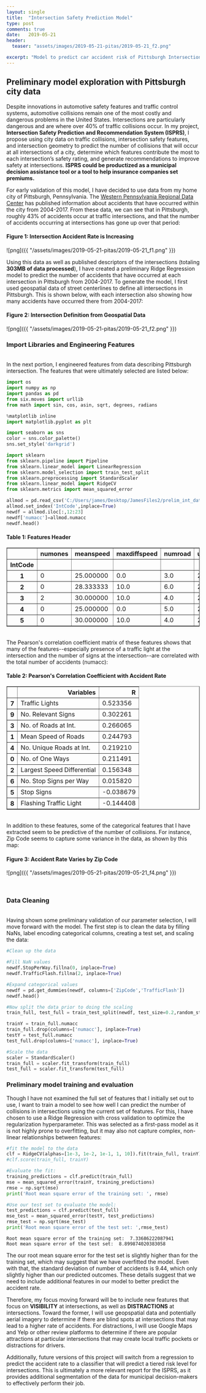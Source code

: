 ```yaml
---
layout: single
title:  "Intersection Safety Prediction Model"
type: post
comments: true
date:   2019-05-21
header:
  teaser: "assets/images/2019-05-21-pitas/2019-05-21_f2.png"

excerpt: "Model to predict car accident risk of Pittsburgh Intersections"
---
```


## Preliminary model exploration with Pittsburgh city data

Despite innovations in automotive safety features and traffic control systems, automotive collisions remain one of the most costly and dangerous problems in the United States. Intersections are particularly dangerous and are where over 40% of traffic collisions occur. In my project, **Intersection Safety Prediction and Recommendation System (ISPRS)**, I propose using city data on traffic collisions, intersection safety features, and intersection geometry to predict the number of collisions that will occur at all intersections of a city, determine which features contribute the most to each intersection’s safety rating, and generate recommendations to improve safety at intersections. **ISPRS could be productized as a municipal decision assistance tool or a tool to help insurance companies set premiums.**

For early validation of this model, I have decided to use data from my home city of Pittsburgh, Pennsylvania. The [Western Pennsylvania Regional Data Center](https://data.wprdc.org/dataset/allegheny-county-crash-data) has published information about accidents that have occurred within the city from 2004-2017. From these data, we can see that in Pittsburgh, roughly 43% of accidents occur at traffic intersections, and that the number of accidents occurring at intersections has gone up over that period:

#### Figure 1: Intersection Accident Rate is Increasing
![png]({{ "/assets/images/2019-05-21-pitas/2019-05-21_f1.png" }})


Using this data as well as published descriptors of the intersections (totaling **303MB of data processed**), I have created a preliminary Ridge Regression model to predict the number of accidents that have occurred at each intersection in Pittsburgh from 2004-2017. To generate the model, I first used geospatial data of street centerlines to define all intersections in Pittsburgh. This is shown below, with each intersection also showing how many accidents have occurred there from 2004-2017:
#### Figure 2: Intersection Definition from Geospatial Data
![png]({{ "/assets/images/2019-05-21-pitas/2019-05-21_f2.png" }})

### Import Libraries and Engineering Features
<br />
In the next portion, I engineered features from data describing Pittsburgh intersection. The features that were ultimately selected are listed below:


```python
import os
import numpy as np
import pandas as pd
from six.moves import urllib
from math import sin, cos, asin, sqrt, degrees, radians

%matplotlib inline
import matplotlib.pyplot as plt

import seaborn as sns
color = sns.color_palette()
sns.set_style('darkgrid')

import sklearn
from sklearn.pipeline import Pipeline
from sklearn.linear_model import LinearRegression
from sklearn.model_selection import train_test_split
from sklearn.preprocessing import StandardScaler
from sklearn.linear_model import RidgeCV
from sklearn.metrics import mean_squared_error

allmod = pd.read_csv('C:/Users/james/Desktop/JamesFiles2/prelim_int_data.csv')
allmod.set_index('IntCode',inplace=True)
newdf = allmod.iloc[:,12:23]
newdf['numacc']=allmod.numacc
newdf.head()
```



#### Table 1: Features Header
<div>
<style scoped>
    .dataframe tbody tr th:only-of-type {
        vertical-align: middle;
    }

    .dataframe tbody tr th {
        vertical-align: top;
    }

    .dataframe thead th {
        text-align: right;
    }
</style>
<table border="1" class="dataframe">
  <thead>
    <tr style="text-align: right;">
      <th></th>
      <th>numones</th>
      <th>meanspeed</th>
      <th>maxdiffspeed</th>
      <th>numroad</th>
      <th>uniroad</th>
      <th>ZipCode</th>
      <th>StopSign</th>
      <th>StopPerWay</th>
      <th>TrafficLight</th>
      <th>TrafficFlash</th>
      <th>numRelSigns</th>
      <th>numacc</th>
    </tr>
    <tr>
      <th>IntCode</th>
      <th></th>
      <th></th>
      <th></th>
      <th></th>
      <th></th>
      <th></th>
      <th></th>
      <th></th>
      <th></th>
      <th></th>
      <th></th>
      <th></th>
    </tr>
  </thead>
  <tbody>
    <tr>
      <th>1</th>
      <td>0</td>
      <td>25.000000</td>
      <td>0.0</td>
      <td>3.0</td>
      <td>2.0</td>
      <td>['15222']</td>
      <td>0</td>
      <td>NaN</td>
      <td>0</td>
      <td>NaN</td>
      <td>0</td>
      <td>0</td>
    </tr>
    <tr>
      <th>2</th>
      <td>0</td>
      <td>28.333333</td>
      <td>10.0</td>
      <td>6.0</td>
      <td>2.0</td>
      <td>['15222']</td>
      <td>0</td>
      <td>NaN</td>
      <td>1</td>
      <td>0.0</td>
      <td>5</td>
      <td>21</td>
    </tr>
    <tr>
      <th>3</th>
      <td>2</td>
      <td>30.000000</td>
      <td>10.0</td>
      <td>4.0</td>
      <td>2.0</td>
      <td>['15222']</td>
      <td>0</td>
      <td>NaN</td>
      <td>1</td>
      <td>0.0</td>
      <td>3</td>
      <td>9</td>
    </tr>
    <tr>
      <th>4</th>
      <td>0</td>
      <td>25.000000</td>
      <td>0.0</td>
      <td>5.0</td>
      <td>2.0</td>
      <td>['15222']</td>
      <td>1</td>
      <td>2.5</td>
      <td>0</td>
      <td>NaN</td>
      <td>2</td>
      <td>0</td>
    </tr>
    <tr>
      <th>5</th>
      <td>0</td>
      <td>30.000000</td>
      <td>10.0</td>
      <td>4.0</td>
      <td>2.0</td>
      <td>['15203']</td>
      <td>0</td>
      <td>NaN</td>
      <td>1</td>
      <td>1.0</td>
      <td>3</td>
      <td>13</td>
    </tr>
  </tbody>
</table>
</div>



<br />
The Pearson's correlation coefficient matrix of these features shows that many of the features--especially presence of a traffic light at the intersection and the number of signs at the intersection--are correlated with the total number of accidents (numacc):

#### Table 2: Pearson's Correlation Coefficient with Accident Rate
<div>
<style scoped>
    .dataframe tbody tr th:only-of-type {
        vertical-align: middle;
    }

    .dataframe tbody tr th {
        vertical-align: top;
    }

    .dataframe thead th {
        text-align: right;
    }
</style>
<table border="1" class="dataframe">
  <thead>
    <tr style="text-align: right;">
      <th></th>
      <th>Variables</th>
      <th>R</th>
    </tr>
  </thead>
  <tbody>
    <tr>
      <th>7</th>
      <td>Traffic Lights</td>
      <td>0.523356</td>
    </tr>
    <tr>
      <th>9</th>
      <td>No. Relevant Signs</td>
      <td>0.302261</td>
    </tr>
    <tr>
      <th>3</th>
      <td>No. of Roads at Int.</td>
      <td>0.266065</td>
    </tr>
    <tr>
      <th>1</th>
      <td>Mean Speed of Roads</td>
      <td>0.244793</td>
    </tr>
    <tr>
      <th>4</th>
      <td>No. Unique Roads at Int.</td>
      <td>0.219210</td>
    </tr>
    <tr>
      <th>0</th>
      <td>No. of One Ways</td>
      <td>0.211491</td>
    </tr>
    <tr>
      <th>2</th>
      <td>Largest Speed Differential</td>
      <td>0.156348</td>
    </tr>
    <tr>
      <th>6</th>
      <td>No. Stop Signs per Way</td>
      <td>0.015820</td>
    </tr>
    <tr>
      <th>5</th>
      <td>Stop Signs</td>
      <td>-0.038679</td>
    </tr>
    <tr>
      <th>8</th>
      <td>Flashing Traffic Light</td>
      <td>-0.144408</td>
    </tr>
  </tbody>
</table>
</div>


<br />
In addition to these features, some of the categorical features that I have extracted seem to be predictive of the number of collisions. For instance, Zip Code seems to capture some variance in the data, as shown by this map:

#### Figure 3: Accident Rate Varies by Zip Code
![png]({{ "/assets/images/2019-05-21-pitas/2019-05-21_f4.png" }})

<br />

### Data Cleaning
<br />
Having shown some preliminary validation of our parameter selection, I will move forward with the model. The first step is to clean the data by filling NaNs, label encoding categorical columns, creating a test set, and scaling the data:



```python
#Clean up the data

#Fill NaN values
newdf.StopPerWay.fillna(0, inplace=True)
newdf.TrafficFlash.fillna(2, inplace=True)

#Expand categorical values
newdf = pd.get_dummies(newdf, columns=['ZipCode','TrafficFlash'])
newdf.head()

#Now split the data prior to doing the scaling
train_full, test_full = train_test_split(newdf, test_size=0.2,random_state=42)

trainY = train_full.numacc
train_full.drop(columns=['numacc'], inplace=True)
testY = test_full.numacc
test_full.drop(columns=['numacc'], inplace=True)

#Scale the data
scaler = StandardScaler()
train_full = scaler.fit_transform(train_full)
test_full = scaler.fit_transform(test_full)
```

### Preliminary model training and evaluation

Though I have not examined the full set of features that I initially set out to use, I want to train a model to see how well I can predict the number of collisions in intersections using the current set of features. For this, I have chosen to use a Ridge Regression with cross validation to optimize the regularization hyperparameter. This was selected as a first-pass model as it is not highly prone to overfitting, but it may also not capture complex, non-linear relationships between features:


```python
#fit the model to the data
clf = RidgeCV(alphas=[1e-3, 1e-2, 1e-1, 1, 10]).fit(train_full, trainY)
#clf.score(train_full, trainY)

#Evaluate the fit:
training_predictions = clf.predict(train_full)
mse = mean_squared_error(trainY, training_predictions)
rmse = np.sqrt(mse)
print('Root mean square error of the training set: ', rmse)

#Use our test set to evaluate the model:
test_predictions = clf.predict(test_full)
mse_test = mean_squared_error(testY, test_predictions)
rmse_test = np.sqrt(mse_test)
print('Root mean square error of the test set: ',rmse_test)

```

    Root mean square error of the training set:  7.33686222087941
    Root mean square error of the test set:  8.899874020383058


The our root mean square error for the test set is slightly higher than for the training set, which may suggest that we have overfitted the model. Even with that, the standard deviation of number of accidents is 9.44, which only slightly higher than our predicted outcomes. These details suggest that we need to include additional features in our model to better predict the accident rate.

Therefore, my focus moving forward will be to include new features that focus on **VISIBILITY** at intersections, as well as **DISTRACTIONS** at intersections. Toward the former, I will use geopspatial data and potentially aerial imagery to determine if there are blind spots at intersections that may lead to a higher rate of accidents. For distractions, I will use Google Maps and Yelp or other review platforms to determine if there are popular attractions at particular intersections that may create local traffic pockets or distractions for drivers.

Additionally, future versions of this project will switch from a regression to predict the accident rate to a classifier that will predict a tiered risk level for intersections. This is ultimately a more relevant report for the ISPRS, as it provides additional segmentation of the data for municipal decision-makers to effectively perform their job.
